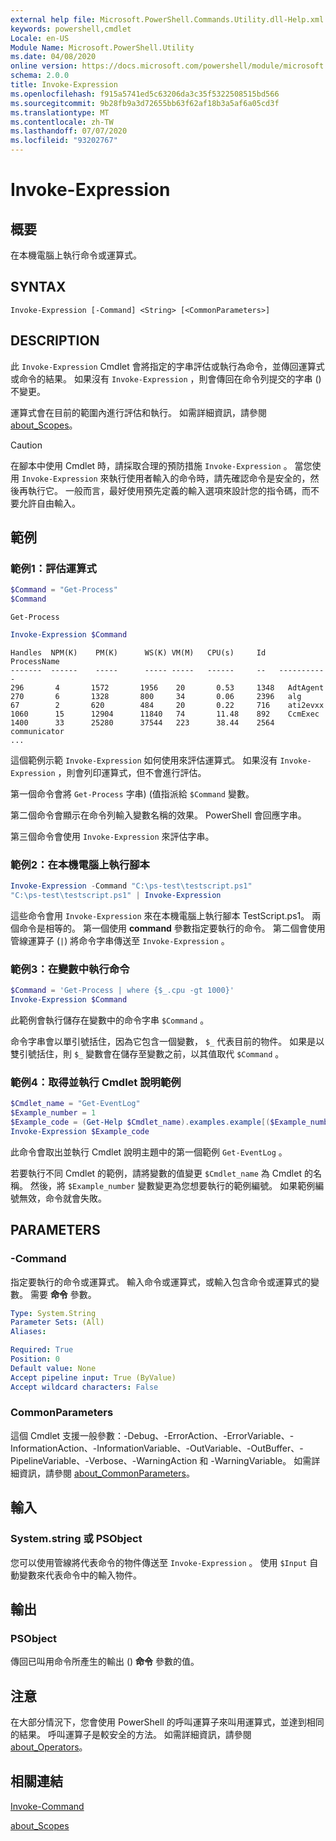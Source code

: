 ```yaml
---
external help file: Microsoft.PowerShell.Commands.Utility.dll-Help.xml
keywords: powershell,cmdlet
Locale: en-US
Module Name: Microsoft.PowerShell.Utility
ms.date: 04/08/2020
online version: https://docs.microsoft.com/powershell/module/microsoft.powershell.utility/invoke-expression?view=powershell-7.1&WT.mc_id=ps-gethelp
schema: 2.0.0
title: Invoke-Expression
ms.openlocfilehash: f915a5741ed5c63206da3c35f5322508515bd566
ms.sourcegitcommit: 9b28fb9a3d72655bb63f62af18b3a5af6a05cd3f
ms.translationtype: MT
ms.contentlocale: zh-TW
ms.lasthandoff: 07/07/2020
ms.locfileid: "93202767"
---
```

# Invoke-Expression

## 概要
在本機電腦上執行命令或運算式。

## SYNTAX

```
Invoke-Expression [-Command] <String> [<CommonParameters>]
```

## DESCRIPTION

此 `Invoke-Expression` Cmdlet 會將指定的字串評估或執行為命令，並傳回運算式或命令的結果。 如果沒有 `Invoke-Expression` ，則會傳回在命令列提交的字串 () 不變更。

運算式會在目前的範圍內進行評估和執行。 如需詳細資訊，請參閱 [about_Scopes](../Microsoft.PowerShell.Core/About/about_Scopes.md)。

> [!CAUTION]
> 在腳本中使用 Cmdlet 時，請採取合理的預防措施 `Invoke-Expression` 。 當您使用 `Invoke-Expression` 來執行使用者輸入的命令時，請先確認命令是安全的，然後再執行它。 一般而言，最好使用預先定義的輸入選項來設計您的指令碼，而不要允許自由輸入。

## 範例

### 範例1：評估運算式

```powershell
$Command = "Get-Process"
$Command
```

```Output
Get-Process
```

```powershell
Invoke-Expression $Command
```

```Output
Handles  NPM(K)    PM(K)      WS(K) VM(M)   CPU(s)     Id   ProcessName
-------  ------    -----      ----- -----   ------     --   -----------
296       4       1572       1956    20       0.53     1348   AdtAgent
270       6       1328       800     34       0.06     2396   alg
67        2       620        484     20       0.22     716    ati2evxx
1060      15      12904      11840   74       11.48    892    CcmExec
1400      33      25280      37544   223      38.44    2564   communicator
...
```

這個範例示範 `Invoke-Expression` 如何使用來評估運算式。 如果沒有 `Invoke-Expression` ，則會列印運算式，但不會進行評估。

第一個命令會將 `Get-Process` 字串)  (值指派給 `$Command` 變數。

第二個命令會顯示在命令列輸入變數名稱的效果。 PowerShell 會回應字串。

第三個命令會使用 `Invoke-Expression` 來評估字串。

### 範例2：在本機電腦上執行腳本

```powershell
Invoke-Expression -Command "C:\ps-test\testscript.ps1"
"C:\ps-test\testscript.ps1" | Invoke-Expression
```

這些命令會用 `Invoke-Expression` 來在本機電腦上執行腳本 TestScript.ps1。 兩個命令是相等的。 第一個使用 **command** 參數指定要執行的命令。
第二個會使用管線運算子 (`|`) 將命令字串傳送至 `Invoke-Expression` 。

### 範例3：在變數中執行命令

```powershell
$Command = 'Get-Process | where {$_.cpu -gt 1000}'
Invoke-Expression $Command
```

此範例會執行儲存在變數中的命令字串 `$Command` 。

命令字串會以單引號括住，因為它包含一個變數， `$_` 代表目前的物件。 如果是以雙引號括住，則 `$_` 變數會在儲存至變數之前，以其值取代 `$Command` 。

### 範例4：取得並執行 Cmdlet 說明範例

```powershell
$Cmdlet_name = "Get-EventLog"
$Example_number = 1
$Example_code = (Get-Help $Cmdlet_name).examples.example[($Example_number-1)].code
Invoke-Expression $Example_code
```

此命令會取出並執行 Cmdlet 說明主題中的第一個範例 `Get-EventLog` 。

若要執行不同 Cmdlet 的範例，請將變數的值變更 `$Cmdlet_name` 為 Cmdlet 的名稱。 然後，將 `$Example_number` 變數變更為您想要執行的範例編號。 如果範例編號無效，命令就會失敗。

## PARAMETERS

### -Command

指定要執行的命令或運算式。 輸入命令或運算式，或輸入包含命令或運算式的變數。 需要 **命令** 參數。

```yaml
Type: System.String
Parameter Sets: (All)
Aliases:

Required: True
Position: 0
Default value: None
Accept pipeline input: True (ByValue)
Accept wildcard characters: False
```

### CommonParameters

這個 Cmdlet 支援一般參數：-Debug、-ErrorAction、-ErrorVariable、-InformationAction、-InformationVariable、-OutVariable、-OutBuffer、-PipelineVariable、-Verbose、-WarningAction 和 -WarningVariable。 如需詳細資訊，請參閱 [about_CommonParameters](../Microsoft.PowerShell.Core/About/about_CommonParameters.md)。

## 輸入

### System.string 或 PSObject

您可以使用管線將代表命令的物件傳送至 `Invoke-Expression` 。
使用 `$Input` 自動變數來代表命令中的輸入物件。

## 輸出

### PSObject

傳回已叫用命令所產生的輸出 () **命令** 參數的值。

## 注意

在大部分情況下，您會使用 PowerShell 的呼叫運算子來叫用運算式，並達到相同的結果。
呼叫運算子是較安全的方法。 如需詳細資訊，請參閱 [about_Operators](../microsoft.powershell.core/about/about_operators.md#call-operator-)。

## 相關連結

[Invoke-Command](../Microsoft.PowerShell.Core/Invoke-Command.md)

[about_Scopes](../Microsoft.PowerShell.Core/About/about_Scopes.md)

